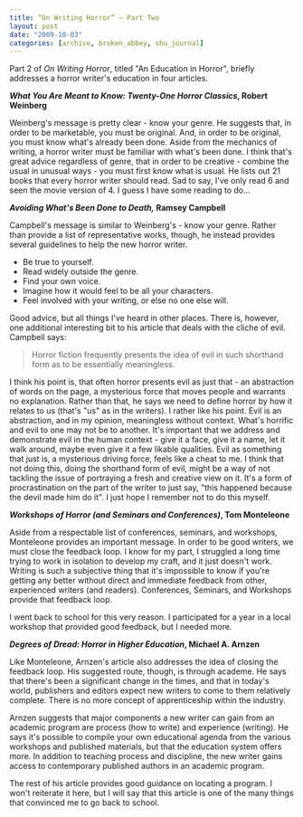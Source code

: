 ```yaml
---
title: “On Writing Horror” – Part Two
layout: post
date: "2009-10-03"
categories: [archive, broken_abbey, shu_journal]
---
```


Part 2 of _On Writing Horror_, titled "An Education in Horror", briefly
addresses a horror writer's education in four articles.

**_What You Are Meant to Know: Twenty-One Horror Classics_, Robert Weinberg**

Weinberg's message is pretty clear - know your genre. He suggests that, in order
to be marketable, you must be original. And, in order to be original, you must
know what's already been done. Aside from the mechanics of writing, a horror
writer must be familiar with what's been done. I think that's great advice
regardless of genre, that in order to be creative - combine the usual in unusual
ways - you must first know what is usual. He lists out 21 books that every
horror writer should read. Sad to say, I've only read 6 and seen the movie
version of 4. I guess I have some reading to do...

**_Avoiding What's Been Done to Death,_ Ramsey Campbell**

Campbell's message is similar to Weinberg's - know your genre. Rather than
provide a list of representative works, though, he instead provides several
guidelines to help the new horror writer.

- Be true to yourself.
- Read widely outside the genre.
- Find your own voice.
- Imagine how it would feel to be all your characters.
- Feel involved with your writing, or else no one else will.

Good advice, but all things I've heard in other places. There is, however, one
additional interesting bit to his article that deals with the cliche of evil.
Campbell says:

> Horror fiction frequently presents the idea of evil in such shorthand form as
> to be essentially meaningless.

I think his point is, that often horror presents evil as just that - an
abstraction of words on the page, a mysterious force that moves people and
warrants no explanation. Rather than that, he says we need to define horror by
how it relates to us (that's "us" as in the writers). I rather like his point.
Evil is an abstraction, and in my opinion, meaningless without context. What's
horrific and evil to one may not be to another. It's important that we address
and demonstrate evil in the human context - give it a face, give it a name, let
it walk around, maybe even give it a few likable qualities. Evil as something
that just is, a mysterious driving force, feels like a cheat to me. I think that
not doing this, doing the shorthand form of evil, might be a way of not tackling
the issue of portraying a fresh and creative view on it. It's a form of
procrastination on the part of the writer to just say, "this happened because
the devil made him do it". I just hope I remember not to do this myself.

**_Workshops of Horror (and Seminars and Conferences)_, Tom Monteleone**

Aside from a respectable list of conferences, seminars, and workshops,
Monteleone provides an important message. In order to be good writers, we must
close the feedback loop. I know for my part, I struggled a long time trying to
work in isolation to develop my craft, and it just doesn't work. Writing is such
a subjective thing that it's impossible to know if you're getting any better
without direct and immediate feedback from other, experienced writers (and
readers). Conferences, Seminars, and Workshops provide that feedback loop.

I went back to school for this very reason. I participated for a year in a local
workshop that provided good feedback, but I needed more.

**_Degrees of Dread: Horror in Higher Education_, Michael A. Arnzen**

Like Monteleone, Arnzen's article also addresses the idea of closing the
feedback loop. His suggested route, though, is through academe. He says that
there's been a significant change in the times, and that in today's world,
publishers and editors expect new writers to come to them relatively complete.
There is no more concept of apprenticeship within the industry.

Arnzen suggests that major components a new writer can gain from an academic
program are process (how to write) and experience (writing). He says it's
possible to compile your own educational agenda from the various workshops and
published materials, but that the education system offers more. In addition to
teaching process and discipline, the new writer gains access to contemporary
published authors in an academic program.

The rest of his article provides good guidance on locating a program. I won't
reiterate it here, but I will say that this article is one of the many things
that convinced me to go back to school.
